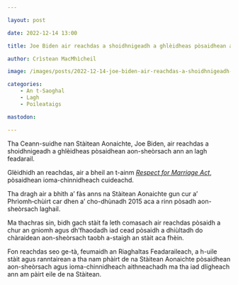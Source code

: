 ```yaml
---

layout: post

date: 2022-12-14 13:00

title: Joe Biden air reachdas a shoidhnigeadh a ghlèidheas pòsaidhean aon-sheòrsach ann an lagh feadarail

author: Crìstean MacMhìcheil

image: /images/posts/2022-12-14-joe-biden-air-reachdas-a-shoidhnigeadh-a-ghleidheas-posaidhean-aon-sheorsach-ann-an-lagh-feadarail.webp

categories:
    - An t-Saoghal
    - Lagh
    - Poileataigs

mastodon:

---
```


Tha Ceann-suidhe nan Stàitean Aonaichte, Joe Biden, air reachdas a shoidhnigeadh a ghlèidheas pòsaidhean aon-sheòrsach ann an lagh feadarail.

Glèidhidh an reachdas, air a bheil an t-ainm [*Respect for Marriage Act*](https://en.wikipedia.org/wiki/Respect_for_Marriage_Act), pòsaidhean ioma-chinnidheach cuideachd.

Tha dragh air a bhith a’ fàs anns na Stàitean Aonaichte gun cur a’ Phrìomh‑chùirt car dhen a’ cho-dhùnadh 2015 aca a rinn pòsadh aon-sheòrsach laghail.

Ma thachras sin, bidh gach stàit fa leth comasach air reachdas pòsaidh a chur an gnìomh agus dh’fhaodadh iad cead pòsaidh a dhiùltadh do chàraidean aon-sheòrsach taobh a-staigh an stàit aca fhèin.

Fon reachdas seo ge-tà, feumaidh an Riaghaltas Feadaraileach, a h-uile stàit agus ranntairean a tha nam phàirt de na Stàitean Aonaichte pòsaidhean aon-sheòrsach agus ioma-chinnidheach aithneachadh ma tha iad dligheach ann am pàirt eile de na Stàitean.
